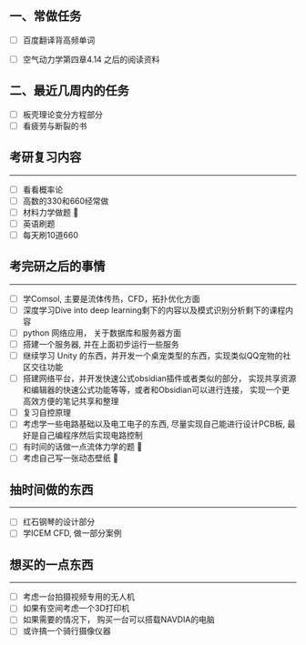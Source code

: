 ## 一、常做任务
- [ ] 百度翻译背高频单词 
- [ ] 空气动力学第四章4.14 之后的阅读资料


## 二、最近几周内的任务 
- [ ] 板壳理论变分方程部分
- [ ] 看疲劳与断裂的书

## 考研复习内容
---
- [ ] 看看概率论
- [ ] 高数的330和660经常做
- [ ] 材料力学做题 🔼 
- [ ] 英语刷题 
- [ ] 每天刷10道660

## 考完研之后的事情
--- 
- [ ] 学Comsol, 主要是流体传热，CFD，拓扑优化方面  
- [ ] 深度学习Dive into deep learning剩下的内容以及模式识别分析剩下的课程内容 
- [ ] python 网络应用， 关于数据库和服务器方面 
- [ ] 搭建一个服务器, 并在上面初步运行一些服务
- [ ] 继续学习 Unity 的东西，并开发一个桌宠类型的东西，实现类似QQ宠物的社区交往功能
- [ ] 搭建网络平台，并开发快速公式obsidian插件或者类似的部分， 实现共享资源和编辑器的快速公式功能等等，或者和Obsidian可以进行连接， 实现一个更高效方便的笔记共享和整理
- [ ] 复习自控原理 
- [ ] 考虑学一些电路基础以及电工电子的东西, 尽量实现自己能进行设计PCB板, 最好是自己编程序然后实现电路控制
- [ ] 有时间的话做一点流体力学的题 🔽 
- [ ] 考虑自己写一张动态壁纸 🔽 

## 抽时间做的东西
--- 
- [ ] 红石钢琴的设计部分
- [ ] 学ICEM CFD, 做一部分案例 

## 想买的一点东西 
--- 
- [ ] 考虑一台拍摄视频专用的无人机
- [ ] 如果有空间考虑一个3D打印机
- [ ] 如果需要的情况下， 购买一台可以搭载NAVDIA的电脑
- [ ] 或许搞一个骑行摄像仪器
